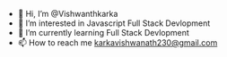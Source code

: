 - 👋 Hi, I’m @Vishwanthkarka
- 👀 I’m interested in Javascript Full Stack Devlopment
- 🌱 I’m currently learning Full Stack Devlopment
- 📫 How to reach me karkavishwanath230@gmail.com

<!---
Vishwanthkarka/Vishwanthkarka is a ✨ special ✨ repository because its `README.md` (this file) appears on your GitHub profile.
You can click the Preview link to take a look at your changes.
--->
